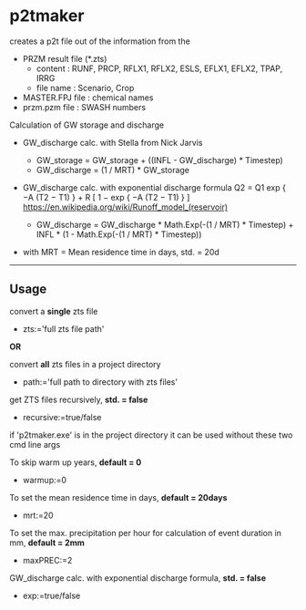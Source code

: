 # p2tmaker

creates a p2t file out of the information from the 
 + PRZM result file (*.zts)
    + content      : RUNF, PRCP, RFLX1, RFLX2, ESLS, EFLX1, EFLX2, TPAP, IRRG
    + file name    : Scenario, Crop
 + MASTER.FPJ file : chemical names
 + przm.pzm file   : SWASH numbers

Calculation of GW storage and discharge 

+ GW_discharge calc. with Stella from Nick Jarvis

   + GW_storage = GW_storage + ((INFL - GW_discharge) * Timestep)
   + GW_discharge = (1 / MRT) * GW_storage
   
  
+ GW_discharge  calc. with exponential discharge formula
  Q2 = Q1 exp { −A (T2 − T1) } + R [ 1 − exp { −A (T2 − T1) } ]
  https://en.wikipedia.org/wiki/Runoff_model_(reservoir)

   + GW_discharge =
      GW_discharge * Math.Exp(-(1 / MRT) * Timestep) +
      INFL * (1 - Math.Exp(-(1 / MRT) * Timestep))  
 
+ with  MRT = Mean residence time in days, std. = 20d

-------------------------------------------------

## Usage

convert a **single** zts file
 + zts:='full zts file path'
 
**OR**

convert **all** zts files in a project directory
 + path:='full path to directory with zts files'

get ZTS files recursively, **std. = false**
 + recursive:=true/false

if 'p2tmaker.exe' is in the project directory
it can be used without these two cmd line args

To skip warm up years, **default = 0**
 + warmup:=0

To set the mean residence time in days, **default = 20days**
 + mrt:=20

To set the max. precipitation per hour for
calculation of event duration in mm, **default = 2mm**
 + maxPREC:=2

GW_discharge calc. with exponential discharge formula, **std. = false**
 + exp:=true/false


